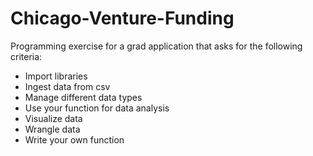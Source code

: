 # Chicago-Venture-Funding

Programming exercise for a grad application that asks for the following criteria:
- Import libraries
- Ingest data from csv
- Manage different data types
- Use your function for data analysis
- Visualize data
- Wrangle data
- Write your own function

